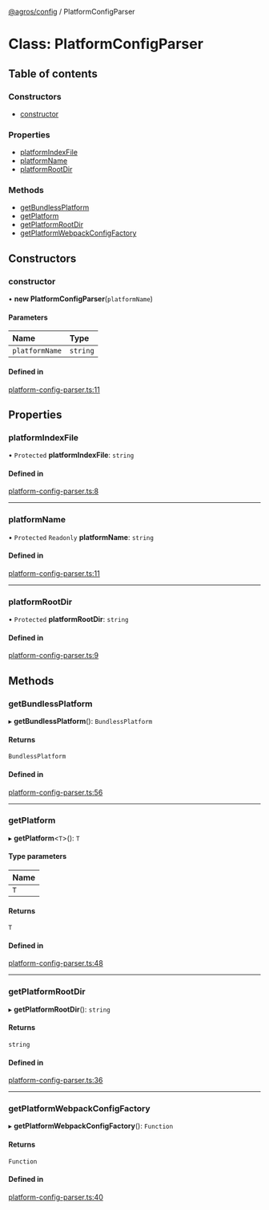 [@agros/config](../index.md) / PlatformConfigParser

# Class: PlatformConfigParser

## Table of contents

### Constructors

- [constructor](PlatformConfigParser.md#constructor)

### Properties

- [platformIndexFile](PlatformConfigParser.md#platformindexfile)
- [platformName](PlatformConfigParser.md#platformname)
- [platformRootDir](PlatformConfigParser.md#platformrootdir)

### Methods

- [getBundlessPlatform](PlatformConfigParser.md#getbundlessplatform)
- [getPlatform](PlatformConfigParser.md#getplatform)
- [getPlatformRootDir](PlatformConfigParser.md#getplatformrootdir)
- [getPlatformWebpackConfigFactory](PlatformConfigParser.md#getplatformwebpackconfigfactory)

## Constructors

### <a id="constructor" name="constructor"></a> constructor

• **new PlatformConfigParser**(`platformName`)

#### Parameters

| Name | Type |
| :------ | :------ |
| `platformName` | `string` |

#### Defined in

[platform-config-parser.ts:11](https://github.com/agrosjs/agros/blob/f7aa4e9/packages/agros-config/src/platform-config-parser.ts#L11)

## Properties

### <a id="platformindexfile" name="platformindexfile"></a> platformIndexFile

• `Protected` **platformIndexFile**: `string`

#### Defined in

[platform-config-parser.ts:8](https://github.com/agrosjs/agros/blob/f7aa4e9/packages/agros-config/src/platform-config-parser.ts#L8)

___

### <a id="platformname" name="platformname"></a> platformName

• `Protected` `Readonly` **platformName**: `string`

#### Defined in

[platform-config-parser.ts:11](https://github.com/agrosjs/agros/blob/f7aa4e9/packages/agros-config/src/platform-config-parser.ts#L11)

___

### <a id="platformrootdir" name="platformrootdir"></a> platformRootDir

• `Protected` **platformRootDir**: `string`

#### Defined in

[platform-config-parser.ts:9](https://github.com/agrosjs/agros/blob/f7aa4e9/packages/agros-config/src/platform-config-parser.ts#L9)

## Methods

### <a id="getbundlessplatform" name="getbundlessplatform"></a> getBundlessPlatform

▸ **getBundlessPlatform**(): `BundlessPlatform`

#### Returns

`BundlessPlatform`

#### Defined in

[platform-config-parser.ts:56](https://github.com/agrosjs/agros/blob/f7aa4e9/packages/agros-config/src/platform-config-parser.ts#L56)

___

### <a id="getplatform" name="getplatform"></a> getPlatform

▸ **getPlatform**<`T`\>(): `T`

#### Type parameters

| Name |
| :------ |
| `T` |

#### Returns

`T`

#### Defined in

[platform-config-parser.ts:48](https://github.com/agrosjs/agros/blob/f7aa4e9/packages/agros-config/src/platform-config-parser.ts#L48)

___

### <a id="getplatformrootdir" name="getplatformrootdir"></a> getPlatformRootDir

▸ **getPlatformRootDir**(): `string`

#### Returns

`string`

#### Defined in

[platform-config-parser.ts:36](https://github.com/agrosjs/agros/blob/f7aa4e9/packages/agros-config/src/platform-config-parser.ts#L36)

___

### <a id="getplatformwebpackconfigfactory" name="getplatformwebpackconfigfactory"></a> getPlatformWebpackConfigFactory

▸ **getPlatformWebpackConfigFactory**(): `Function`

#### Returns

`Function`

#### Defined in

[platform-config-parser.ts:40](https://github.com/agrosjs/agros/blob/f7aa4e9/packages/agros-config/src/platform-config-parser.ts#L40)
